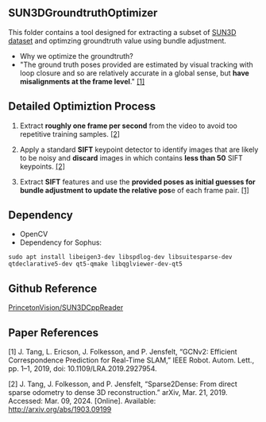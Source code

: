## SUN3DGroundtruthOptimizer

This folder contains a tool designed for extracting a subset of [SUN3D dataset](https://sun3d.cs.princeton.edu/data/) and optimzing groundtruth value using bundle adjustment. 

- Why we optimize the groundtruth?
- "The ground truth poses provided are estimated by visual tracking with loop closure and so are relatively accurate in a global sense, but **have misalignments at the frame level**." [[1]](#1)

## Detailed Optimiztion Process

1. Extract **roughly one frame per second** from the video to avoid too repetitive training samples. [[2]](#2)

2. Apply a standard **SIFT** keypoint detector to identify images that are likely to be noisy and **discard** images in which contains **less than 50** SIFT keypoints. [[2]](#2)

3. Extract **SIFT** features and use the **provided poses as initial guesses for bundle adjustment to update the relative pos**e of each frame pair. [[1]](#1)

## Dependency

- OpenCV
- Dependency for Sophus:
```
sudo apt install libeigen3-dev libspdlog-dev libsuitesparse-dev qtdeclarative5-dev qt5-qmake libqglviewer-dev-qt5
```

## Github Reference
[PrincetonVision/SUN3DCppReader](https://github.com/PrincetonVision/SUN3DCppReader/tree/master)

## Paper References
<a id="1"></a>[1] J. Tang, L. Ericson, J. Folkesson, and P. Jensfelt, “GCNv2: Efficient Correspondence Prediction for Real-Time SLAM,” IEEE Robot. Autom. Lett., pp. 1–1, 2019, doi: 10.1109/LRA.2019.2927954.

<a id="2"></a>[2] J. Tang, J. Folkesson, and P. Jensfelt, “Sparse2Dense: From direct sparse odometry to dense 3D reconstruction.” arXiv, Mar. 21, 2019. Accessed: Mar. 09, 2024. [Online]. Available: http://arxiv.org/abs/1903.09199
